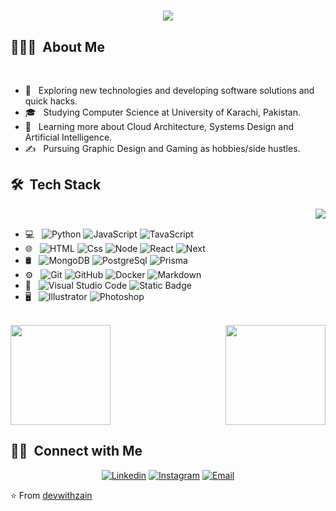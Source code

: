 <h1 align="center">
    <img src="https://readme-typing-svg.herokuapp.com/?font=Righteous&size=35&center=true&vCenter=true&width=500&height=70&duration=4000&lines=Hi+There!+👋;+I'm+Zain+Ali!;" /> 
</h1>

<h2> 👨🏻‍💻 &nbsp;About Me </h2>
<br/>

  - 🤔 &nbsp; Exploring new technologies and developing software solutions and quick hacks.
  - 🎓 &nbsp; Studying Computer Science at University of Karachi, Pakistan.
  - 🌱 &nbsp; Learning more about Cloud Architecture, Systems Design and Artificial Intelligence.
  - ✍️ &nbsp; Pursuing Graphic Design and Gaming as hobbies/side hustles.

<h2> 🛠 &nbsp;Tech Stack</h2>

<p><img align="right" src="https://user-images.githubusercontent.com/48678280/88862734-4903af80-d201-11ea-968b-9c939d88a37c.gif"/></p>

<br/>
  
- 💻 &nbsp;
  ![Python](https://img.shields.io/badge/Python-%233E3E3E?style=for-the-badge&logo=python)
  ![JavaScript](https://img.shields.io/badge/-JavaScript-333333?style=for-the-badge&logo=javascript)
  ![TavaScript](https://img.shields.io/badge/TypeScript-%233E3E3E?style=for-the-badge&logo=typescript)
- 🌐 &nbsp;
  ![HTML](https://img.shields.io/badge/-HTML-333333?style=for-the-badge&logo=HTML5)
  ![Css](https://img.shields.io/badge/-css-3?style=for-the-badge&logo=css3&logoColor=%23264de4&color=%23333333)
  ![Node](https://img.shields.io/badge/-Node-333333?style=for-the-badge&logo=node.js)
  ![React](https://img.shields.io/badge/-React-333333?style=for-the-badge&logo=react)
  ![Next](https://img.shields.io/badge/-Next-js?style=for-the-badge&logo=nextdotjs&logoColor=%2ffffff&color=333333)
- 🛢 &nbsp;
  ![MongoDB](https://img.shields.io/badge/-MongoDB-333333?style=for-the-badge&logo=mongodb)
  ![PostgreSql](https://img.shields.io/badge/-Postgre-Sql%20?style=for-the-badge&logo=postgresql&logoColor=%23ffffff&color=333333)
  ![Prisma](https://img.shields.io/badge/-Prisma-Sql?style=for-the-badge&logo=prisma&logoColor=%23ffffff&color=333333)
- ⚙️ &nbsp;
  ![Git](https://img.shields.io/badge/-Git-333333?style=for-the-badge&logo=git)
  ![GitHub](https://img.shields.io/badge/-GitHub-333333?style=for-the-badge&logo=github)
  ![Docker](https://img.shields.io/badge/-Docker-Sql?style=for-the-badge&logo=docker&logoColor=%23ffffff&color=333333)
  ![Markdown](https://img.shields.io/badge/-Markdown-333333?style=for-the-badge&logo=markdown)
- 🔧 &nbsp;
  ![Visual Studio Code](https://img.shields.io/badge/-Visual%20Studio%20Code-333333?style=for-the-badge&logo=visual-studio-code&logoColor=007ACC)
  ![Static Badge](https://img.shields.io/badge/PyCharm-%233E3E3E?style=for-the-badge&logo=pycharm)
- 🖥 &nbsp;
  ![Illustrator](https://img.shields.io/badge/-Illustrator-333333?style=for-the-badge&logo=adobe-illustrator)
  ![Photoshop](https://img.shields.io/badge/-Photoshop-333333?style=for-the-badge&logo=adobe-photoshop)
<br />

<a href="https://github.com/devwithzain">
  <img align="right" height="160rem" src="https://github-readme-stats.vercel.app/api/top-langs/?username=devwithzain&theme=buefy&layout=compact" />
  <img height="160rem" src="https://github-readme-stats.vercel.app/api?username=devwithzain&theme=buefy&show_icons=true" />
</a>

<br/>

<h2> 🤝🏻 &nbsp;Connect with Me </h2>

<p align="center">
<a href="https://www.linkedin.com/in/devwithzain/"><img alt="Linkedin" src="https://img.shields.io/badge/Linkedin-ZainAli-blue?style=for-the-badge&logo=linkedin"></a>
<a href="https://www.instagram.com/devwithzain/"><img alt="Instagram" src="https://img.shields.io/badge/Instagram-ZainAli-blue?style=for-the-badge&logo=instagram"></a>
<a href="mailto:zainsoftwear11@gmail.com"><img alt="Email" src="https://img.shields.io/badge/Email-zainsoftwear11@gmail.com-blue?style=for-the-badge&logo=gmail"></a>
</p>

⭐️ From [devwithzain](https://github.com/devwithzain)
